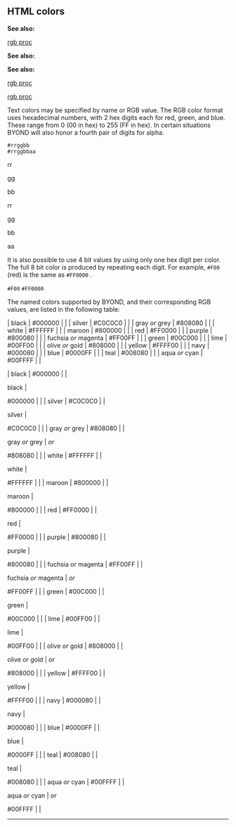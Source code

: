 

 HTML colors
-------------




**See also:** 


[rgb proc](#/proc/rgb) 



**See also:** 

**See also:**

[rgb proc](#/proc/rgb) 

[rgb proc](#/proc/rgb)

 Text colors may be specified by name or RGB value. The RGB color format
uses hexadecimal numbers, with 2 hex digits each for red, green, and blue.
These range from 0 (00 in hex) to 255 (FF in hex). In certain situations
BYOND will also honor a fourth pair of digits for alpha.




```
#rrggbb
#rrggbbaa

```


 rr


 gg


 bb


 rr


 gg


 bb


 aa


 It is also possible to use 4 bit values by using only one hex digit per
color. The full 8 bit color is produced by repeating each digit. For example,
 `#F00` 
 (red) is the same as
 `#FF0000` 
 .



`#F00`
`#FF0000`

 The named colors supported by BYOND, and their corresponding RGB values,
are listed in the following table:









| 
 black
  | 
 #000000
  |  |
| 
 silver
  | 
 #C0C0C0
  |  |
| 
 gray
 *or* 
 grey
  | 
 #808080
  |  |
| 
 white
  | 
 #FFFFFF
  |  |
| 
 maroon
  | 
 #800000
  |  |
| 
 red
  | 
 #FF0000
  |  |
| 
 purple
  | 
 #800080
  |  |
| 
 fuchsia
 *or* 
 magenta
  | 
 #FF00FF
  |  |
| 
 green
  | 
 #00C000
  |  |
| 
 lime
  | 
 #00FF00
  |  |
| 
 olive
 *or* 
 gold
  | 
 #808000
  |  |
| 
 yellow
  | 
 #FFFF00
  |  |
| 
 navy
  | 
 #000080
  |  |
| 
 blue
  | 
 #0000FF
  |  |
| 
 teal
  | 
 #008080
  |  |
| 
 aqua
 *or* 
 cyan
  | 
 #00FFFF
  |  |










| 
 black
  | 
 #000000
  |  |

 
 black
 |
 
 #000000
 |
  |
| 
 silver
  | 
 #C0C0C0
  |  |

 
 silver
 |
 
 #C0C0C0
 |
  |
| 
 gray
 *or* 
 grey
  | 
 #808080
  |  |

 
 gray
 *or* 
 grey
 |
*or*
 
 #808080
 |
  |
| 
 white
  | 
 #FFFFFF
  |  |

 
 white
 |
 
 #FFFFFF
 |
  |
| 
 maroon
  | 
 #800000
  |  |

 
 maroon
 |
 
 #800000
 |
  |
| 
 red
  | 
 #FF0000
  |  |

 
 red
 |
 
 #FF0000
 |
  |
| 
 purple
  | 
 #800080
  |  |

 
 purple
 |
 
 #800080
 |
  |
| 
 fuchsia
 *or* 
 magenta
  | 
 #FF00FF
  |  |

 
 fuchsia
 *or* 
 magenta
 |
*or*
 
 #FF00FF
 |
  |
| 
 green
  | 
 #00C000
  |  |

 
 green
 |
 
 #00C000
 |
  |
| 
 lime
  | 
 #00FF00
  |  |

 
 lime
 |
 
 #00FF00
 |
  |
| 
 olive
 *or* 
 gold
  | 
 #808000
  |  |

 
 olive
 *or* 
 gold
 |
*or*
 
 #808000
 |
  |
| 
 yellow
  | 
 #FFFF00
  |  |

 
 yellow
 |
 
 #FFFF00
 |
  |
| 
 navy
  | 
 #000080
  |  |

 
 navy
 |
 
 #000080
 |
  |
| 
 blue
  | 
 #0000FF
  |  |

 
 blue
 |
 
 #0000FF
 |
  |
| 
 teal
  | 
 #008080
  |  |

 
 teal
 |
 
 #008080
 |
  |
| 
 aqua
 *or* 
 cyan
  | 
 #00FFFF
  |  |

 
 aqua
 *or* 
 cyan
 |
*or*
 
 #00FFFF
 |
  |


---


